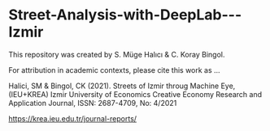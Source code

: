 # Street-Analysis-with-DeepLab---Izmir

This repository was created by S. Müge Halıcı & C. Koray Bingol.

For attribution in academic contexts, please cite this work as ...

Halici, SM & Bingol, CK (2021). Streets of Izmir throug Machine Eye, (IEU+KREA) Izmir University of Economics Creative Economy Research and Application Journal, ISSN: 2687-4709, No: 4/2021

https://krea.ieu.edu.tr/journal-reports/
